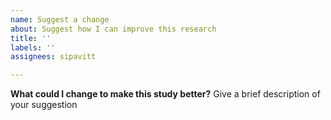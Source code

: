 ```yaml
---
name: Suggest a change
about: Suggest how I can improve this research
title: ''
labels: ''
assignees: sipavitt

---
```


**What could I change to make this study better?**
Give a brief description of your suggestion
